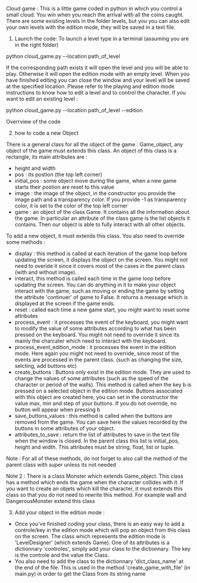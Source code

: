 Cloud game :
This is a little game coded in python in which you control a small cloud. You win when you reach the arrival with all the coins caught.
There are some existing levels in the folder levels, but you you can also edit your own levels with the edition mode, 
they will be saved in a text file.

1) Launch the code:
To launch a level type in a terminal (assuming you are in the right folder)

python cloud_game.py --location path_of_level

If the corresponding path exists it will open the level and you will be able to play. 
Otherwise it will open the edition mode with an empty level. When you have finished editing you can close the window 
and your level will be saved at the specified location. Please refer to the playing and edition mode instructions to know how to
edit a level and to control the character.
If you want to edit an existing level :

python cloud_game.py --location path_of_level --edition



Overrview of the code 

2) how to code a new Object

There is a general class for all the object of the game : Game_object, any object of the game must extends this class. 
An object of this class is a rectangle, its main attributes are :
- height and width
- pos : its postion (the top left corner)
- initial_pos : some object move during the game, when a new game starts their postion are reset to this value
- image : the image of the object, in the constructor you provide the image path and a transparency color. If you provide -1 as 
transparency color, it is set to the color of the top left corner
- game : an object of the class Game. It contains all the information about the game. In particular an attribute of the class game is 
the list objects it contains. Then our object is able to fully interact with all other objects.

To add a new object, it must extends this class. You also need to override some methods :
- display : this method is called at each iteration of the game loop before updating the screen, it displays the object on the screen.
You might not need to overide it since it covers most of the cases in the parent class (with and without image).
- interact, this method is called each time in the game loop before updating the screen. You can do anything in it to make your object interact with 
the game, such as moving or ending the game by setting the attribute 'continuer' of game to False. It returns a message which is displayed
at the screen if the game ends. 
- reset : called each time a new game start, you might want to reset some attributes
- process_event : it processes the event of the keyboard, you might want to modify the value of some attributes according to what
has been pressed on the keyboard. You might not need to override it since its mainly the charcater which need to interact with the keyboard.
- process_event_edition_mode : it processes the event in the edition mode. Here again you might not need to override, since most of the
events are processed in the parent class. (such as changing the size, selcting, add buttons etc)
- create_buttons : Buttons only exist in the edition mode. They are used to change the values of some attributes (such
as the speed of the character or  period of the walls). This method is called when the key b is pressed on a selected object in the edition
mode.  Buttons associated with this object are created here, you can set in the constructor the value max, min and step of your buttons. If you do not override, no button will appear when pressing b
- save_buttons_values : this method is called when the buttons are removed from the game. You can save here the values recorded by the 
buttons in some attributes of your object.
- attributes_to_save : return the list of attributes to save in the text file when the window is closed. In the parent class this list is
initial_pos, height and width. This attributes must be string, float, list or tuple.

Note : For all of these methods, do not forget to also call the method of the parent class with super unless its not needed

Note 2 : There is a class Monster which extends Game_object. This class has a method which ends the game when the character collides with it. 
If you want to create an objets which kill the character, it must extends this class so that you do not need to rewrite this method. For
example wall and DangerousMonster extend this class

3) Add your object in the edition mode :
- Once you've finished coding your class, there is an easy way to add a controle/key in the edition mode which will pop an object from this class
on the screen. The class which represents the edition mode is 'LevelDesigner' (which extends Game). One of its attributes is a dictionnary 'controles', 
simply add your class to the dictionnary. The key is the controle and the value the Class.
- You also need to add the class to the dictionnary 'dict_class_name' at the end of the file. This is used in the method 'create_game_with_file' (in main.py)
in order to get the Class from its string name


